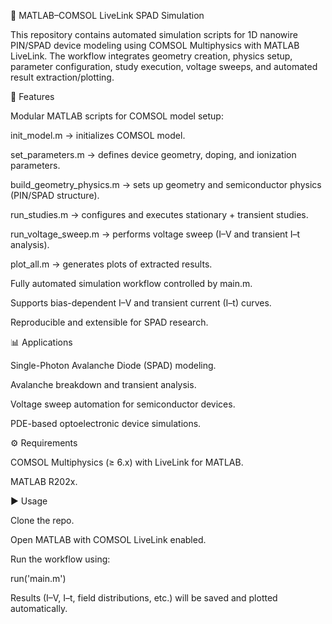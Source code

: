 📂 MATLAB–COMSOL LiveLink SPAD Simulation

This repository contains automated simulation scripts for 1D nanowire PIN/SPAD device modeling using COMSOL Multiphysics with MATLAB LiveLink. The workflow integrates geometry creation, physics setup, parameter configuration, study execution, voltage sweeps, and automated result extraction/plotting.

🔑 Features

Modular MATLAB scripts for COMSOL model setup:

init_model.m → initializes COMSOL model.

set_parameters.m → defines device geometry, doping, and ionization parameters.

build_geometry_physics.m → sets up geometry and semiconductor physics (PIN/SPAD structure).

run_studies.m → configures and executes stationary + transient studies.

run_voltage_sweep.m → performs voltage sweep (I–V and transient I–t analysis).

plot_all.m → generates plots of extracted results.

Fully automated simulation workflow controlled by main.m.

Supports bias-dependent I–V and transient current (I–t) curves.

Reproducible and extensible for SPAD research.

📊 Applications

Single-Photon Avalanche Diode (SPAD) modeling.

Avalanche breakdown and transient analysis.

Voltage sweep automation for semiconductor devices.

PDE-based optoelectronic device simulations.

⚙️ Requirements

COMSOL Multiphysics (≥ 6.x) with LiveLink for MATLAB.

MATLAB R202x.

▶️ Usage

Clone the repo.

Open MATLAB with COMSOL LiveLink enabled.

Run the workflow using:

run('main.m')


Results (I–V, I–t, field distributions, etc.) will be saved and plotted automatically.
